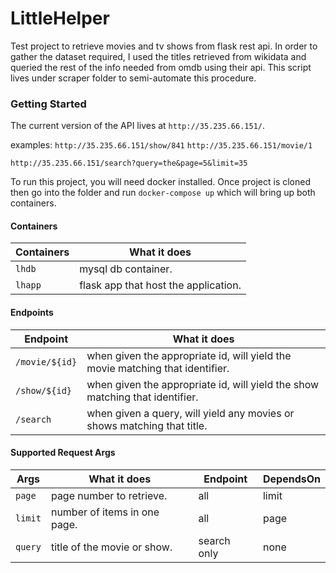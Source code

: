 # LittleHelper
Test project to retrieve movies and tv shows from flask rest api. In order to gather the dataset required, I used the titles retrieved from wikidata and queried the rest of the info needed from omdb using their api. This script lives under scraper folder to semi-automate this procedure.


### Getting Started

The current version of the API lives at ```http://35.235.66.151/```.

examples: ```http://35.235.66.151/show/841```  ```http://35.235.66.151/movie/1```  

```http://35.235.66.151/search?query=the&page=5&limit=35```

To run this project, you will need docker installed. Once project is cloned then go into the folder and run ```docker-compose up``` which will bring up both containers.

#### Containers

| Containers | What it does |
| ------------- | -------------|
| ```lhdb``` | mysql db container.
| ```lhapp``` | flask app that host the application.

#### Endpoints

| Endpoint | What it does |
| ------------- | -------------|
| ```/movie/${id}``` | when given the appropriate id, will yield the movie matching that identifier.
| ```/show/${id}``` | when given the appropriate id, will yield the show matching that identifier.
| ```/search``` | when given a query, will yield any movies or shows matching that title.

#### Supported Request Args

| Args | What it does | Endpoint | DependsOn |
| ------------- | -------------| -------------| -------------|
| ```page``` | page number to retrieve. | all | limit
| ```limit``` | number of items in one page. | all | page
| ```query``` | title of the movie or show. | search only | none

<body id="basics"></body>
